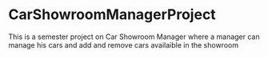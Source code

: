 # CarShowroomManagerProject
This is a semester project on Car Showroom Manager where a manager can manage his cars and add and remove cars availaible in the showroom
